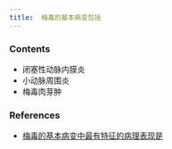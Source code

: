 ```yaml
---
title:  梅毒的基本病变包括
--- 
```


### Contents
- 闭塞性动脉内膜炎
- 小动脉周围炎
- 梅毒肉芽肿
### References
- [梅毒的基本病变中最有特征的病理表现是](/梅毒的基本病变中最有特征的病理表现是)

